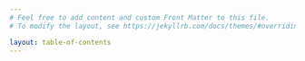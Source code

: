 ```yaml
---
# Feel free to add content and custom Front Matter to this file.
# To modify the layout, see https://jekyllrb.com/docs/themes/#overriding-theme-defaults

layout: table-of-contents
---
```

